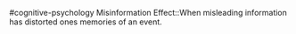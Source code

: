 #cognitive-psychology 
Misinformation Effect::When misleading information has distorted ones memories of an event.
<!--SR:!2024-04-19,10,250-->